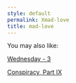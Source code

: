 ```yaml
---
style: default
permalink: Xmad-love
title: mad-love
---
```

You may also like:

[Wednesday - 3](http://scp-wiki.net/wednesday-3)

[Conspiracy, Part IX](http://scp-wiki.net/conspiracy-part-ix)
